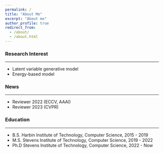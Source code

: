 ```yaml
---
permalink: /
title: "About Me"
excerpt: "About me"
author_profile: true
redirect_from: 
  - /about/
  - /about.html
---
```


### Research Interest
---
* Latent variable generative model
* Energy-based model

### News
---
* Reviewer 2022 (ECCV, AAAI)
* Reviewer 2023 (CVPR) 

### Education
---
* B.S. Harbin Institute of Technology, Computer Science, 2015 - 2019
* M.S. Stevens Institute of Technology, Computer Science, 2019 - 2022
* Ph.D Stevens Institute of Technology, Computer Science, 2022 - Now
